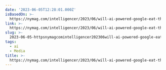 ```yaml
---
date: '2023-06-05T12:28:01.000Z'
isBasedOn: >-
  https://nymag.com/intelligencer/2023/06/will-ai-powered-google-eat-the-publishing-industry.html
link: >-
  https://nymag.com/intelligencer/2023/06/will-ai-powered-google-eat-the-publishing-industry.html
slug: >-
  2023-06-05-httpsnymagcomintelligencer202306will-ai-powered-google-eat-the-publishing-industryhtml
tags:
  - ai
  - Media
title: >-
  https://nymag.com/intelligencer/2023/06/will-ai-powered-google-eat-the-publishing-industry.html
---
```


